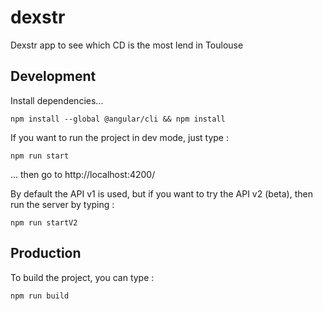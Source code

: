 # dexstr
Dexstr app to see which CD is the most lend in Toulouse

## Development
Install dependencies...
```shell
npm install --global @angular/cli && npm install
```

If you want to run the project in dev mode, just type :
```shell
npm run start
```
... then go to http://localhost:4200/

By default the API v1 is used, but if you want to try the API v2 (beta), then run the server by typing :
```shell
npm run startV2
```

## Production
To build the project, you can type :
```shell
npm run build
```
